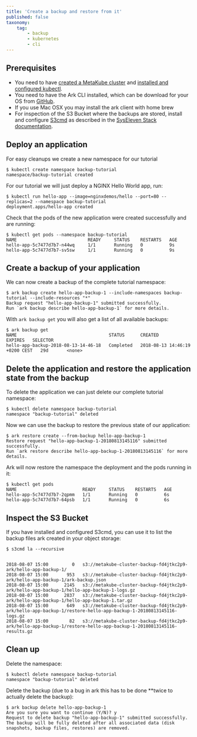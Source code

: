 ```yaml
---
title: 'Create a backup and restore from it'
published: false
taxonomy:
    tag:
        - backup
        - kubernetes
        - cli
---
```


## Prerequisites

* You need to have [created a MetaKube cluster](../02.create-a-cluster/default.en.md) and [installed and configured kubectl](../07.using-kubectl/default.en.md).
* You need to have the Ark CLI installed, which can be download for your OS from [GitHub](https://github.com/heptio/ark/releases).
* If you use Mac OSX you may install the ark client with home brew 
* For inspection of the S3 Bucket where the backups are stored, install and configure [S3cmd](https://s3tools.org/s3cmd) as described in the [SysEleven Stack documentation](https://docs.syseleven.de/syseleven-stack/en/documentation/object-storage).

## Deploy an application

For easy cleanups we create a new namespace for our tutorial

```shell
$ kubectl create namespace backup-tutorial
namespace/backup-tutorial created
```

For our tutorial we will just deploy a NGINX Hello World app, run:

```shell
$ kubectl run hello-app --image=nginxdemos/hello --port=80 --replicas=2 --namespace backup-tutorial
deployment.apps/hello-app created
```

Check that the pods of the new application were created successfully and are running:

```shell
$ kubectl get pods --namespace backup-tutorial
NAME                           READY     STATUS    RESTARTS   AGE
hello-app-5c7477d7b7-n44wq     1/1       Running   0          9s
hello-app-5c7477d7b7-sv5sw     1/1       Running   0          9s
```

## Create a backup of your application

We can now create a backup of the complete tutorial namespace:

```shell
$ ark backup create hello-app-backup-1 --include-namespaces backup-tutorial --include-resources "*"
Backup request "hello-app-backup-1" submitted successfully.
Run `ark backup describe hello-app-backup-1` for more details.
```

With `ark backup get` you will also get a list of all available backups:

```shell
$ ark backup get
NAME                                   STATUS      CREATED                          EXPIRES   SELECTOR
hello-app-backup-2018-08-13-14-46-18   Completed   2018-08-13 14:46:19 +0200 CEST   29d       <none>
```

## Delete the application and restore the application state from the backup

To delete the application we can just delete our complete tutorial namespace:

```shell
$ kubectl delete namespace backup-tutorial
namespace "backup-tutorial" deleted
```

Now we can use the backup to restore the previous state of our application:

```shell
$ ark restore create --from-backup hello-app-backup-1
Restore request "hello-app-backup-1-20180813145116" submitted successfully.
Run `ark restore describe hello-app-backup-1-20180813145116` for more details.
```

Ark will now restore the namespace the deployment and the pods running in it:

```shel
$ kubectl get pods
NAME                         READY     STATUS    RESTARTS   AGE
hello-app-5c7477d7b7-2qpmm   1/1       Running   0          6s
hello-app-5c7477d7b7-64psb   1/1       Running   0          6s
```

## Inspect the S3 Bucket

If you have installed and configured S3cmd, you can use it to list the backup files ark created in your object storage:

```shel
$ s3cmd la --recursive


2018-08-07 15:00         0   s3://metakube-cluster-backup-fd4jtkc2p9-ark/hello-app-backup-1/
2018-08-07 15:00       953   s3://metakube-cluster-backup-fd4jtkc2p9-ark/hello-app-backup-1/ark-backup.json
2018-08-07 15:00      2145   s3://metakube-cluster-backup-fd4jtkc2p9-ark/hello-app-backup-1/hello-app-backup-1-logs.gz
2018-08-07 15:00      2837   s3://metakube-cluster-backup-fd4jtkc2p9-ark/hello-app-backup-1/hello-app-backup-1.tar.gz
2018-08-07 15:00       649   s3://metakube-cluster-backup-fd4jtkc2p9-ark/hello-app-backup-1/restore-hello-app-backup-1-20180813145116-logs.gz
2018-08-07 15:00        82   s3://metakube-cluster-backup-fd4jtkc2p9-ark/hello-app-backup-1/restore-hello-app-backup-1-20180813145116-results.gz
```

## Clean up

Delete the namespace:

```shell
$ kubectl delete namespace backup-tutorial
namespace "backup-tutorial" deleted
```

Delete the backup (due to a bug in ark this has to be done **twice to actually delete the backup):

```shell
$ ark backup delete hello-app-backup-1
Are you sure you want to continue (Y/N)? y
Request to delete backup "hello-app-backup-1" submitted successfully.
The backup will be fully deleted after all associated data (disk snapshots, backup files, restores) are removed.
```
